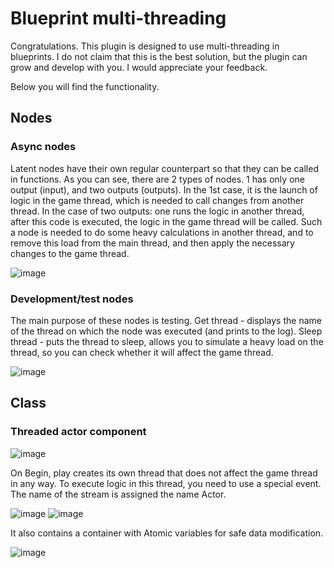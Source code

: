# Blueprint multi-threading
Congratulations. This plugin is designed to use multi-threading in blueprints. I do not claim that this is the best solution, but the plugin can grow and develop with you. I would appreciate your feedback.

Below you will find the functionality.

## Nodes
### Async nodes
Latent nodes have their own regular counterpart so that they can be called in functions.
As you can see, there are 2 types of nodes. 1 has only one output (input), and two outputs (outputs). In the 1st case, it is the launch of logic in the game thread, which is needed to call changes from another thread. In the case of two outputs: one runs the logic in another thread, after this code is executed, the logic in the game thread will be called. Such a node is needed to do some heavy calculations in another thread, and to remove this load from the main thread, and then apply the necessary changes to the game thread.

![image](https://github.com/user-attachments/assets/51fea96c-4a70-4ff0-8b60-64edaafebce7)

### Development/test nodes
The main purpose of these nodes is testing. 
Get thread - displays the name of the thread on which the node was executed (and prints to the log).
Sleep thread - puts the thread to sleep, allows you to simulate a heavy load on the thread, so you can check whether it will affect the game thread.

![image](https://github.com/user-attachments/assets/f49ca58f-3e79-4a33-a969-2004384081cc)

## Class
### Threaded actor component
![image](https://github.com/user-attachments/assets/55a604fb-072f-42ff-872f-9068113bc7de)

On Begin, play creates its own thread that does not affect the game thread in any way. To execute logic in this thread, you need to use a special event. The name of the stream is assigned the name Actor.

![image](https://github.com/user-attachments/assets/92a2c0ed-36e7-4e53-9ecb-ba252a023849)
![image](https://github.com/user-attachments/assets/ce67c40c-c3f9-49c5-946b-7dc771f0dd25)

It also contains a container with Atomic variables for safe data modification.

![image](https://github.com/user-attachments/assets/f5d49535-8e48-4847-aa7c-4435a35fbb85)
